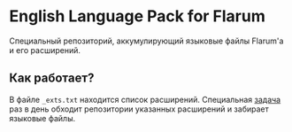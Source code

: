 # English Language Pack for Flarum

Специальный репозиторий, аккумулирующий языковые файлы Flarum'а и его расширений.

## Как работает?

В файле `_exts.txt` находится список расширений. Специальная [задача](https://github.com/pkgstore/github-action-flarum-l10n) раз в день обходит репозитории указанных расширений и забирает языковые файлы.
